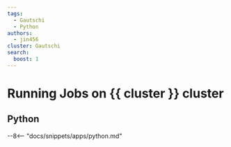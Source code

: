 ```yaml
---
tags:
  - Gautschi
  - Python
authors:
  - jin456
cluster: Gautschi
search:
  boost: 1
---
```


# Running Jobs on {{ cluster }} cluster

## Python
--8<-- "docs/snippets/apps/python.md"